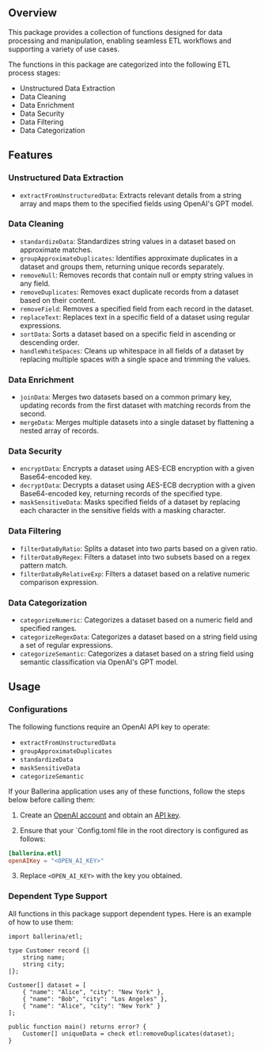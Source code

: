 ## Overview

This package provides a collection of functions designed for data processing and manipulation, enabling seamless ETL workflows and supporting a variety of use cases.

The functions in this package are categorized into the following ETL process stages:
- Unstructured Data Extraction
- Data Cleaning
- Data Enrichment
- Data Security
- Data Filtering
- Data Categorization

## Features

### Unstructured Data Extraction
- `extractFromUnstructuredData`: Extracts relevant details from a string array and maps them to the specified fields using OpenAI's GPT model.

### Data Cleaning
- `standardizeData`: Standardizes string values in a dataset based on approximate matches.
- `groupApproximateDuplicates`: Identifies approximate duplicates in a dataset and groups them, returning unique records separately.
- `removeNull`: Removes records that contain null or empty string values in any field.
- `removeDuplicates`: Removes exact duplicate records from a dataset based on their content.
- `removeField`: Removes a specified field from each record in the dataset.
- `replaceText`: Replaces text in a specific field of a dataset using regular expressions.
- `sortData`: Sorts a dataset based on a specific field in ascending or descending order.
- `handleWhiteSpaces`: Cleans up whitespace in all fields of a dataset by replacing multiple spaces with a single space and trimming the values.

### Data Enrichment
- `joinData`: Merges two datasets based on a common primary key, updating records from the first dataset with matching records from the second.
- `mergeData`: Merges multiple datasets into a single dataset by flattening a nested array of records.

### Data Security
- `encryptData`: Encrypts a dataset using AES-ECB encryption with a given Base64-encoded key.
- `decryptData`: Decrypts a dataset using AES-ECB decryption with a given Base64-encoded key, returning records of the specified type.
- `maskSensitiveData`: Masks specified fields of a dataset by replacing each character in the sensitive fields with a masking character.

### Data Filtering
- `filterDataByRatio`: Splits a dataset into two parts based on a given ratio.
- `filterDataByRegex`: Filters a dataset into two subsets based on a regex pattern match.
- `filterDataByRelativeExp`: Filters a dataset based on a relative numeric comparison expression.

### Data Categorization
- `categorizeNumeric`: Categorizes a dataset based on a numeric field and specified ranges.
- `categorizeRegexData`: Categorizes a dataset based on a string field using a set of regular expressions.
- `categorizeSemantic`: Categorizes a dataset based on a string field using semantic classification via OpenAI's GPT model.

## Usage

### Configurations

The following functions require an OpenAI API key to operate:
- `extractFromUnstructuredData`
- `groupApproximateDuplicates`
- `standardizeData`
- `maskSensitiveData`
- `categorizeSemantic`

If your Ballerina application uses any of these functions, follow the steps below before calling them:

1. Create an [OpenAI account](https://platform.openai.com) and obtain an [API key](https://platform.openai.com/account/api-keys).

2. Ensure that your `Config.toml file in the root directory is configured as follows:

```toml
[ballerina.etl]
openAIKey = "<OPEN_AI_KEY>"
```

3. Replace `<OPEN_AI_KEY>` with the key you obtained.

### Dependent Type Support 

All functions in this package support dependent types. Here is an example of how to use them:

```ballerina 
import ballerina/etl;

type Customer record {|
    string name;
    string city;
|};

Customer[] dataset = [
    { "name": "Alice", "city": "New York" },
    { "name": "Bob", "city": "Los Angeles" },
    { "name": "Alice", "city": "New York" }
];

public function main() returns error? {
    Customer[] uniqueData = check etl:removeDuplicates(dataset);
}
```
